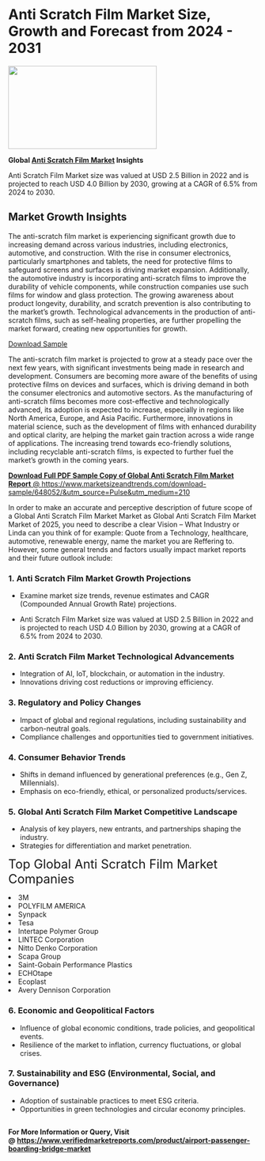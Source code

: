 <H1>Anti Scratch Film Market Size, Growth and Forecast from 2024 - 2031</H1><img class="aligncenter size-medium wp-image-584254" src="https://thirdeyenews.in/wp-content/uploads/2024/09/Global-Market-Research-300x168.jpeg" alt="" width="300" height="168" /><p><strong>Global&nbsp;<a href="https://www.marketsizeandtrends.com/download-sample/648052/&amp;utm_source=Pulse&amp;utm_medium=210">Anti Scratch Film Market</a> Insights</strong></p><p>Anti Scratch Film Market size was valued at USD 2.5 Billion in 2022 and is projected to reach USD 4.0 Billion by 2030, growing at a CAGR of 6.5% from 2024 to 2030.</p><p><h2>Market Growth Insights</h2> <p>The anti-scratch film market is experiencing significant growth due to increasing demand across various industries, including electronics, automotive, and construction. With the rise in consumer electronics, particularly smartphones and tablets, the need for protective films to safeguard screens and surfaces is driving market expansion. Additionally, the automotive industry is incorporating anti-scratch films to improve the durability of vehicle components, while construction companies use such films for window and glass protection. The growing awareness about product longevity, durability, and scratch prevention is also contributing to the market’s growth. Technological advancements in the production of anti-scratch films, such as self-healing properties, are further propelling the market forward, creating new opportunities for growth.</p> <p><a href="#">Download Sample</a></p> <p>The anti-scratch film market is projected to grow at a steady pace over the next few years, with significant investments being made in research and development. Consumers are becoming more aware of the benefits of using protective films on devices and surfaces, which is driving demand in both the consumer electronics and automotive sectors. As the manufacturing of anti-scratch films becomes more cost-effective and technologically advanced, its adoption is expected to increase, especially in regions like North America, Europe, and Asia Pacific. Furthermore, innovations in material science, such as the development of films with enhanced durability and optical clarity, are helping the market gain traction across a wide range of applications. The increasing trend towards eco-friendly solutions, including recyclable anti-scratch films, is expected to further fuel the market’s growth in the coming years.</p> <p><a href="#"></p><p><span class=""><strong>Download Full PDF Sample Copy of Global Anti Scratch Film Market Report</strong> @ <a href="https://www.marketsizeandtrends.com/download-sample/648052/&amp;utm_source=Pulse&amp;utm_medium=210" target="_blank">https://www.marketsizeandtrends.com/download-sample/648052/&amp;utm_source=Pulse&amp;utm_medium=210</a></span></p><p>In order to make an accurate and perceptive description of future scope of a Global&nbsp;Anti Scratch Film Market Market as Global&nbsp;Anti Scratch Film Market Market of 2025, you need to describe a clear Vision &ndash; What Industry or Linda can you think of for example: Quote from a Technology, healthcare, automotive, renewable energy, name the market you are Reffering to. However, some general trends and factors usually impact market reports and their future outlook include:</p><h3>1.&nbsp;<strong>Anti Scratch Film Market Growth Projections</strong></h3><ul><li>Examine market size trends, revenue estimates and CAGR (Compounded Annual Growth Rate) projections.</li><li><p>Anti Scratch Film Market size was valued at USD 2.5 Billion in 2022 and is projected to reach USD 4.0 Billion by 2030, growing at a CAGR of 6.5% from 2024 to 2030.</p></li></ul><h3>2.&nbsp;<strong>Anti Scratch Film Market Technological Advancements</strong></h3><ul><li>Integration of AI, IoT, blockchain, or automation in the industry.</li><li>Innovations driving cost reductions or improving efficiency.</li></ul><h3>3.&nbsp;<strong>Regulatory and Policy Changes</strong></h3><ul><li>Impact of global and regional regulations, including sustainability and carbon-neutral goals.</li><li>Compliance challenges and opportunities tied to government initiatives.</li></ul><h3>4.&nbsp;<strong>Consumer Behavior Trends</strong></h3><ul><li>Shifts in demand influenced by generational preferences (e.g., Gen Z, Millennials).</li><li>Emphasis on eco-friendly, ethical, or personalized products/services.</li></ul><h3>5.&nbsp;<strong>Global Anti Scratch Film Market Competitive Landscape</strong></h3><ul><li>Analysis of key players, new entrants, and partnerships shaping the industry.</li><li>Strategies for differentiation and market penetration.</li></ul><p data-pm-slice="1 1 []"><span style="color: inherit; font-family: inherit; font-size: 25px;">Top Global Anti Scratch Film Market Companies</span></p><div class="" data-test-id=""><p><li>3M</li><li> POLYFILM AMERICA</li><li> Synpack</li><li> Tesa</li><li> Intertape Polymer Group</li><li> LINTEC Corporation</li><li> Nitto Denko Corporation</li><li> Scapa Group</li><li> Saint-Gobain Performance Plastics</li><li> ECHOtape</li><li> Ecoplast</li><li> Avery Dennison Corporation</li></p></div><h3>6.&nbsp;<strong>Economic and Geopolitical Factors</strong></h3><ul><li>Influence of global economic conditions, trade policies, and geopolitical events.</li><li>Resilience of the market to inflation, currency fluctuations, or global crises.</li></ul><h3>7.&nbsp;<strong>Sustainability and ESG (Environmental, Social, and Governance)</strong></h3><ul><li>Adoption of sustainable practices to meet ESG criteria.</li><li>Opportunities in green technologies and circular economy principles.</li></ul><h2><strong style="font-size: 14px;">For More Information or Query, Visit @&nbsp;</strong><a style="background-color: #ffffff; font-size: 14px;" href="https://www.marketsizeandtrends.com/report/anti-scratch-film-market/" target="_blank">https://www.verifiedmarketreports.com/product/airport-passenger-boarding-bridge-market</a></h2>
